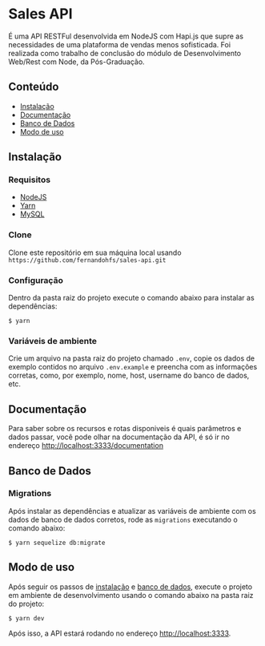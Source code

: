# Sales API

É uma API RESTFul desenvolvida em NodeJS com Hapi.js que supre as necessidades de uma plataforma de vendas menos sofisticada.
Foi realizada como trabalho de conclusão do módulo de Desenvolvimento Web/Rest com Node, da Pós-Graduação.

## Conteúdo

- [Instalação](#instalação)
- [Documentação](#documentação)
- [Banco de Dados](#banco-de-dados)
- [Modo de uso](#modo-de-uso)

## Instalação

### Requisitos

- [NodeJS](https://nodejs.org/pt-br/)
- [Yarn](https://yarnpkg.com/pt-BR/)
- [MySQL](https://www.mysql.com/downloads/)

### Clone

Clone este repositório em sua máquina local usando `https://github.com/fernandohfs/sales-api.git`

### Configuração

Dentro da pasta raiz do projeto execute o comando abaixo para instalar as dependências:

```
$ yarn
```

### Variáveis de ambiente

Crie um arquivo na pasta raiz do projeto chamado `.env`, copie os dados de exemplo contidos no arquivo `.env.example` e preencha com as informações corretas, como, por exemplo, nome, host, username do banco de dados, etc.

## Documentação 

Para saber sobre os recursos e rotas disponiveis é quais parâmetros e dados passar, você pode olhar na documentação da API, é só ir no endereço [http://localhost:3333/documentation](http://localhost:3333/documentation)

## Banco de Dados

### Migrations

Após instalar as dependências e atualizar as variáveis de ambiente com os dados de banco de dados corretos, rode as `migrations` executando o comando abaixo:

```
$ yarn sequelize db:migrate
```

## Modo de uso

Após seguir os passos de [instalação](#instalação) e [banco de dados](#banco-de-dados), execute o projeto em ambiente de desenvolvimento usando o comando abaixo na pasta raiz do projeto:

```
$ yarn dev
```

Após isso, a API estará rodando no endereço [http://localhost:3333](http://localhost:3333).
